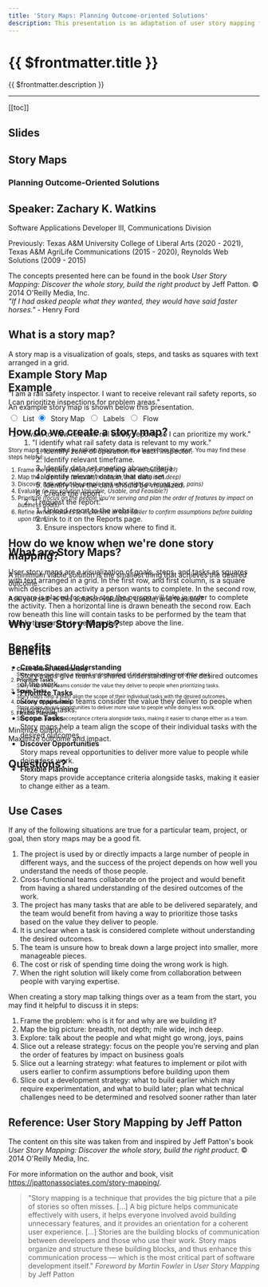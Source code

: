 ```yaml
---
title: 'Story Maps: Planning Outcome-oriented Solutions'
description: This presentation is an adaptation of user story mapping for transportation service development and transportation research. Slides and other resources are available. I originally presented this to researchers and staff at Texas A&M Transportation Institute on Tuesday, August 22, 2023 from 12:30pm to 1:00pm CST during a meetup for Collaboration Station.
---
```


<script setup>
import { onMounted } from 'vue'
import Reveal from 'reveal.js'
import 'reveal.js/dist/reveal.css'
import 'reveal.js/dist/theme/beige.css'
import StoryMap from './src/story-map.js'

// On window load, initialize the StoryMap.
onMounted(() => {
  new StoryMap(window.storymap)
  const deck = new Reveal()
  deck.initialize({
      hash: true,
      slideNumber: true,
      embedded: true,
  })
  deck.addEventListener( 'centerText', function() {
      deck.configure({center: true})
  }, false )
})
</script>

# {{ $frontmatter.title }}

{{ $frontmatter.description }}

---

[[toc]]

## Slides

<div id="presentation" style="height:400px">
    <div class="reveal">
        <div class="slides">
            <section>
                <h1>Story Maps</h1>
                <h3>Planning Outcome-Oriented Solutions</h3>
            </section>
            <section>
                <h2>Speaker: Zachary K. Watkins</h2>
                <p>Software Applications Developer III, Communications Division</p>
                <p>Previously: Texas A&M University College of Liberal Arts (2020 - 2021), Texas A&M AgriLife Communications (2015 - 2020), Reynolds Web Solutions (2009 - 2015)</p>
            </section>
            <section>
                The concepts presented here can be found in the book <cite>User Story Mapping: Discover the whole story, build the right product</cite> by Jeff Patton. &copy; 2014 O'Reilly Media, Inc.
            </section>
            <section>
                <em>"If I had asked people what they wanted, they would have said faster horses."</em> - Henry Ford
            </section>
            <section>
                <h2>What is a story map?</h2>
                <p>
                    A story map is a visualization of goals, steps, and tasks as squares with text arranged in a grid.
                </p>
            </section>
            <section>
                <h2>Example</h2>
                <p>An example story map is shown below this presentation.</p>
            </section>
            <section>
                <h2>How do we create a story map?</h2>
                <p style="font-size:0.8em">
                    Story maps are created by talking things over as a team from the start. You may find these steps helpful:
                </p>
                <ol style="font-size:0.8em">
                    <li>Frame the problem <span class="fragment fade-in"> <em>(who is it for and why are we building it?)</em></span></li>
                    <li>Map the big picture <span class="fragment fade-in"> <em>(breadth, not depth; mile wide, inch deep)</em></span></li>
                    <li>Discover <span class="fragment fade-in"> <em>(talk about the people and what might go wrong, joys, pains)</em></span></li>
                    <li>Evaluate <span class="fragment fade-in"> <em>(is my solution Valuable, Usable, and Feasible?)</em></span></li>
                    <li>Prioritize <span class="fragment fade-in"> <em>(focus on the people you're serving and plan the order of features by impact on business goals)</em></span></li>
                    <li>Refine <span class="fragment fade-in"> <em>(what features to implement or test earlier to confirm assumptions before building upon them)</em></span></li>
                </ol>
            </section>
            <section>
                <h2>How do we know when we're done story mapping?</h2>
            </section>
            <section>
                <p>A minimum viable solution is the smallest thing that achieves the desired outcome.</p>
                <p>Ask yourself: is this solution valuable, usable, and feasible?</p>
            </section>
            <section>
                <h2>Why use Story Maps?</h2>
            </section>
            <section>
                <h2>Benefits</h2>
                <ol style="font-size:0.7em">
                    <li><strong>Create Shared Understanding</strong><br />
                        Story maps give teams a shared understanding of the desired outcomes of the work.</li>
                    <li><strong>Prioritize Tasks</strong><br />
                        Story maps help teams consider the value they deliver to people when prioritizing tasks.</li>
                    <li><strong>Scope Tasks</strong><br />
                        Story maps help a team align the scope of their individual tasks with the desired outcomes.</li>
                    <li><strong>Discover Opportunities</strong><br />
                        Story maps reveal opportunities to deliver more value to people while doing less work.</li>
                    <li><strong>Flexible Planning</strong><br />
                        Story maps provide acceptance criteria alongside tasks, making it easier to change either as a team.</li>
                </ol>
            </section>
            <section>
                Minimize output.<br />
                Maximize outcome and impact.
            </section>
            <section><h2>Questions?</h2></section>
        </div>
    </div>
</div>

## Example Story Map

"I am a rail safety inspector. I want to receive relevant rail safety reports, so I can prioritize inspections for problem areas."

<input type="radio" id="list-option" name="display-option" value="list"> &nbsp;<label for="list-option">List</label>&nbsp;<input type="radio" id="storymap-option" name="display-option" value="storymap" checked> &nbsp;<label for="storymap-option">Story Map</label> &nbsp;<input type="radio" id="labels-option" name="display-option" value="labels"> &nbsp;<label for="labels-option">Labels</label> &nbsp;<input type="radio" id="flow-option" name="display-option" value="flow"> &nbsp;<label for="flow-option">Flow</label><br />

<ol id="storymap">
    <li>"I want to view relevant rail safety reports so I can prioritize my work."
        <ol>
            <li>"I identify what rail safety data is relevant to my work."
                <ol>
                    <li>Identify zone of operation for each inspector.</li>
                    <li>Identify relevant timeframe.</li>
                    <li>Identify data set meeting above criteria.</li>
                    <li>Identify relevant data in that data set.</li>
                    <li>Identify how the data should be visualized.</li>
                    <li>Create the report.</li>
                </ol>
            </li>
            <li>"I request the report."
                <ol>
                    <li>Upload report to the website.</li>
                    <li>Link to it on the Reports page.</li>
                    <li>Ensure inspectors know where to find it.</li>
                </ol>
            </li>
        </ol>
    </li>
</ol>

## What are Story Maps?

User story maps are a visualization of goals, steps, and tasks as squares with text arranged in a grid. In the first row, and first column, is a square which describes an activity a person wants to complete. In the second row, a square is placed for each step the person will take in order to complete the activity. Then a horizontal line is drawn beneath the second row. Each row beneath this line will contain tasks to be performed by the team that enable the person to perform the step above the line.

## Benefits

- **Create Shared Understanding**  
  Story maps give teams a shared understanding of the desired outcomes of the work.
- **Prioritize Tasks**  
  Story maps help teams consider the value they deliver to people when prioritizing tasks.
- **Scope Tasks**  
  Story maps help a team align the scope of their individual tasks with the desired outcomes.
- **Discover Opportunities**  
  Story maps reveal opportunities to deliver more value to people while doing less work.
- **Flexible Planning**  
  Story maps provide acceptance criteria alongside tasks, making it easier to change either as a team.

## Use Cases

If any of the following situations are true for a particular team, project, or goal, then story maps may be a good fit.

1. The project is used by or directly impacts a large number of people in different ways, and the success of the project depends on how well you understand the needs of those people.
2. Cross-functional teams collaborate on the project and would benefit from having a shared understanding of the desired outcomes of the work.
3. The project has many tasks that are able to be delivered separately, and the team would benefit from having a way to prioritize those tasks based on the value they deliver to people.
4. It is unclear when a task is considered complete without understanding the desired outcomes.
5. The team is unsure how to break down a large project into smaller, more manageable pieces.
6. The cost or risk of spending time doing the wrong work is high.
7. When the right solution will likely come from collaboration between people with varying expertise.

When creating a story map talking things over as a team from the start, you may find it helpful to discuss it in steps:

1. Frame the problem: who is it for and why are we building it?
2. Map the big picture: breadth, not depth; mile wide, inch deep.
3. Explore: talk about the people and what might go wrong, joys, pains
4. Slice out a release strategy: focus on the people you're serving and plan the order of features by impact on business goals
5. Slice out a learning strategy: what features to implement or pilot with users earlier to confirm assumptions before building upon them
6. Slice out a development strategy: what to build earlier which may require experimentation, and what to build later; plan what technical challenges need to be determined and resolved sooner rather than later

## Reference: User Story Mapping by Jeff Patton

The content on this site was taken from and inspired by Jeff Patton's book <cite>User Story Mapping: Discover the whole story, build the right product</cite>. &copy; 2014 O'Reilly Media, Inc.

For more information on the author and book, visit https://jpattonassociates.com/story-mapping/.

> "Story mapping is a technique that provides the big picture that a pile of stories so often misses. [...] A big picture helps communicate effectively with users, it helps everyone involved avoid building unnecessary features, and it provides an orientation for a coherent user experience. [...] Stories are the building blocks of communication between developers and those who use their work. Story maps organize and structure these building blocks, and thus enhance this communication process — which is the most critical part of software development itself." <cite>Foreword by Martin Fowler</cite> in <cite>User Story Mapping</cite> by Jeff Patton

<style>
@import './src/story-map.css';
:root {
    --gutter-width: 16px;
    --story-bg: #FFFF99;
    --story-text-color: #000;
}
</style>
